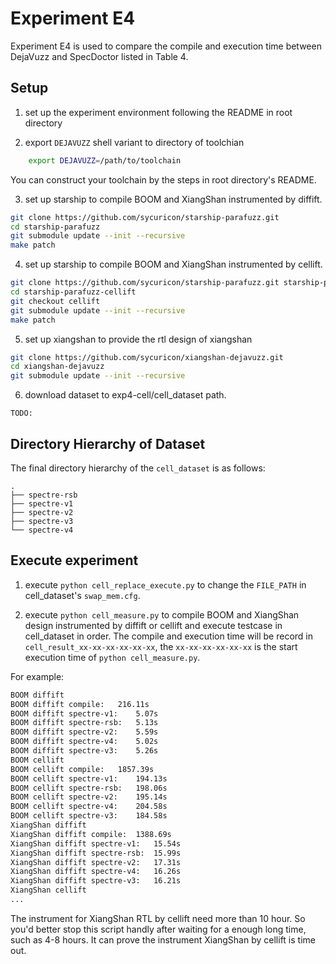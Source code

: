# Experiment E4

Experiment E4 is used to compare the compile and execution time between DejaVuzz and SpecDoctor listed in Table 4.

## Setup

1. set up the experiment environment following the README in root directory

2. export `DEJAVUZZ` shell variant to directory of toolchian

```sh
    export DEJAVUZZ=/path/to/toolchain
```

You can construct your toolchain by the steps in root directory's README.

3. set up starship to compile BOOM and XiangShan instrumented by diffift.
```sh
git clone https://github.com/sycuricon/starship-parafuzz.git
cd starship-parafuzz  
git submodule update --init --recursive 
make patch
```

4. set up starship to compile BOOM and XiangShan instrumented by cellift.
```sh
git clone https://github.com/sycuricon/starship-parafuzz.git starship-parafuzz-cellift
cd starship-parafuzz-cellift
git checkout cellift
git submodule update --init --recursive 
make patch
```

5. set up xiangshan to provide the rtl design of xiangshan
```sh
git clone https://github.com/sycuricon/xiangshan-dejavuzz.git
cd xiangshan-dejavuzz
git submodule update --init --recursive 
```

6. download dataset to exp4-cell/cell_dataset path.

```
TODO:
```

## Directory Hierarchy of Dataset

The final directory hierarchy of the `cell_dataset` is as follows:

```
.
├── spectre-rsb
├── spectre-v1
├── spectre-v2
├── spectre-v3
└── spectre-v4
```

## Execute experiment

1. execute `python cell_replace_execute.py` to change the `FILE_PATH` in cell_dataset's `swap_mem.cfg`.

2. execute `python cell_measure.py` to compile BOOM and XiangShan design instrumented by diffift or cellift and execute testcase in cell_dataset in order. The compile and execution time will be record in `cell_result_xx-xx-xx-xx-xx-xx`, the `xx-xx-xx-xx-xx-xx` is the start execution time of `python cell_measure.py`.

For example:
```sh
BOOM diffift
BOOM diffift compile:	216.11s
BOOM diffift spectre-v1:	5.07s
BOOM diffift spectre-rsb:	5.13s
BOOM diffift spectre-v2:	5.59s
BOOM diffift spectre-v4:	5.02s
BOOM diffift spectre-v3:	5.26s
BOOM cellift
BOOM cellift compile:	1857.39s
BOOM cellift spectre-v1:	194.13s
BOOM cellift spectre-rsb:	198.06s
BOOM cellift spectre-v2:	195.14s
BOOM cellift spectre-v4:	204.58s
BOOM cellift spectre-v3:	184.58s
XiangShan diffift
XiangShan diffift compile:	1388.69s
XiangShan diffift spectre-v1:	15.54s
XiangShan diffift spectre-rsb:	15.99s
XiangShan diffift spectre-v2:	17.31s
XiangShan diffift spectre-v4:	16.26s
XiangShan diffift spectre-v3:	16.21s
XiangShan cellift
...
```

The instrument for XiangShan RTL by cellift need more than 10 hour. So you'd better stop this script handly after waiting for a enough long time, such as 4-8 hours. It can prove the instrument XiangShan by cellift is time out.

